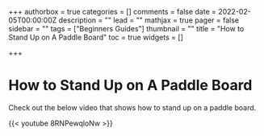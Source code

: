 +++
authorbox = true
categories = []
comments = false
date = 2022-02-05T00:00:00Z
description = ""
lead = ""
mathjax = true
pager = false
sidebar = ""
tags = ["Beginners Guides"]
thumbnail = ""
title = "How to Stand Up on A Paddle Board"
toc = true
widgets = []

+++
# How to Stand Up on A Paddle Board

Check out the below video that shows how to stand up on a paddle board.

{{< youtube 8RNPewqloNw >}}